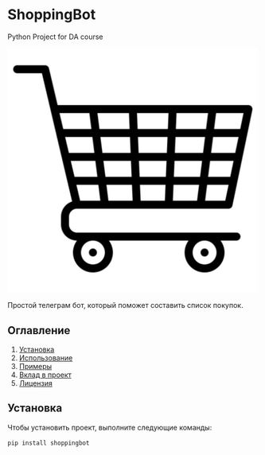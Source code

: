 # ShoppingBot
Python Project for DA course

![Пример логотипа](logo.jpg)

Простой телеграм бот, который поможет составить список покупок.

## Оглавление

1. [Установка](#установка)
2. [Использование](#использование)
3. [Примеры](#примеры)
4. [Вклад в проект](#вклад-в-проект)
5. [Лицензия](#лицензия)

## Установка

Чтобы установить проект, выполните следующие команды:

```bash
pip install shoppingbot
